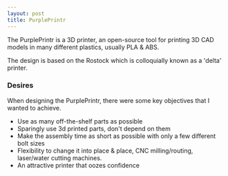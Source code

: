 ```yaml
---
layout: post
title: PurplePrintr
---
```


The PurplePrintr is a 3D printer, an open-source tool for printing 3D CAD models in many different plastics, usually PLA & ABS.

The design is based on the Rostock which is colloquially known as a 'delta' printer.

### Desires

When designing the PurplePrintr, there were some key objectives that I wanted to achieve.

* Use as many off-the-shelf parts as possible
* Sparingly use 3d printed parts, don't depend on them
* Make the assembly time as short as possible with only a few different bolt sizes
* Flexibility to change it into place & place, CNC milling/routing, laser/water cutting machines.
* An attractive printer that oozes confidence
